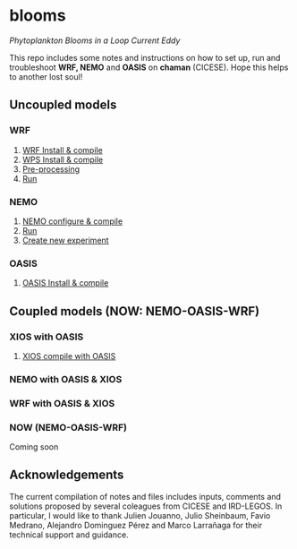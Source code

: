 # blooms
_Phytoplankton Blooms in a Loop Current Eddy_

This repo includes some notes and instructions on how to set up, run and troubleshoot **WRF, NEMO** and **OASIS** on **chaman** (CICESE). 
Hope this helps to another lost soul!

## Uncoupled models
### WRF
1. [WRF Install & compile](https://github.com/ivonnegarciam/blooms/blob/main/models/uncoupled/install_configure_compile_WRF_4.1.3.md)
2. [WPS Install & compile](https://github.com/ivonnegarciam/blooms/blob/main/models/uncoupled/install_configure_compile_WPS_4.1.md)
3. [Pre-processing](https://github.com/ivonnegarciam/blooms/blob/main/models/uncoupled/pre-processing.md)
4. [Run](https://github.com/ivonnegarciam/blooms/blob/main/models/uncoupled/run.md)

### NEMO
1. [NEMO configure & compile](https://github.com/ivonnegarciam/blooms/edit/main/models/uncoupled/NEMO/install_configure_compile_NEMO_4.0.md)
2. [Run](https://github.com/ivonnegarciam/blooms/blob/main/models/uncoupled/NEMO/run_nemo.md)
3. [Create new experiment](https://github.com/ivonnegarciam/blooms/blob/main/models/uncoupled/NEMO/create_new_experiment.md)

### OASIS
1. [OASIS Install & compile](https://github.com/ivonnegarciam/blooms/blob/main/models/uncoupled/OASIS/install_compile_OASIS3-MCT_4.0.md)

## Coupled models (NOW: NEMO-OASIS-WRF)
### XIOS with OASIS
1. [XIOS compile with OASIS](https://github.com/ivonnegarciam/blooms/tree/main/models/coupled/XIOS_withOASIS)

### NEMO with OASIS & XIOS

### WRF with OASIS & XIOS

### NOW (NEMO-OASIS-WRF)
Coming soon

## Acknowledgements
The current compilation of notes and files includes inputs, comments and solutions proposed by several coleagues from CICESE and IRD-LEGOS. In particular, I would like to thank Julien Jouanno, Julio Sheinbaum, Favio Medrano, Alejandro Dominguez Pérez and Marco Larrañaga for their technical support and guidance.

